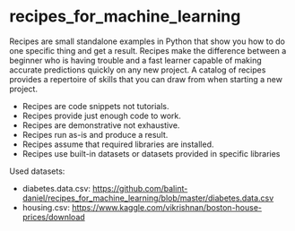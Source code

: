 # recipes_for_machine_learning

Recipes are small standalone examples in Python that show you how to do one specific thing and
get a result. Recipes make the difference between a beginner who is having trouble and a fast learner
capable of making accurate predictions quickly on any new project. A catalog of recipes provides
a repertoire of skills that you can draw from when starting a new project.

- Recipes are code snippets not tutorials.
- Recipes provide just enough code to work.
- Recipes are demonstrative not exhaustive.
- Recipes run as-is and produce a result.
- Recipes assume that required libraries are installed.
- Recipes use built-in datasets or datasets provided in specific libraries

Used datasets:
- diabetes.data.csv: https://github.com/balint-daniel/recipes_for_machine_learning/blob/master/diabetes.data.csv
- housing.csv: https://www.kaggle.com/vikrishnan/boston-house-prices/download




